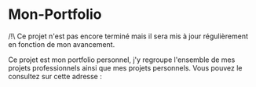 # Mon-Portfolio

/!\ Ce projet n'est pas encore terminé mais il sera mis à jour régulièrement en fonction de mon avancement.

Ce projet est mon portfolio personnel, j'y regroupe l'ensemble de mes projets professionnels ainsi que mes projets personnels.
Vous pouvez le consultez sur cette adresse : 
